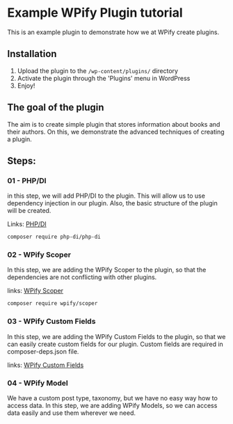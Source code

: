 # Example WPify Plugin tutorial

This is an example plugin to demonstrate how we at WPify create plugins. 

## Installation

1. Upload the plugin to the `/wp-content/plugins/` directory
2. Activate the plugin through the 'Plugins' menu in WordPress
3. Enjoy!

## The goal of the plugin

The aim is to create simple plugin that stores information about books and their authors. On this, we demonstrate
the advanced techniques of creating a plugin.

## Steps:

### 01 - PHP/DI

in this step, we will add PHP/DI to the plugin. This will allow us to use dependency injection in our plugin.
Also, the basic structure of the plugin will be created.

Links: [PHP/DI](https://php-di.org/)

```bash
composer require php-di/php-di
```

### 02 - WPify Scoper

In this step, we are adding the WPify Scoper to the plugin, so that the dependencies are not conflicting with other
plugins.

links: [WPify Scoper](https://packagist.org/packages/wpify/scoper)

```bash
composer require wpify/scoper
```

### 03 - WPify Custom Fields

In this step, we are adding the WPify Custom Fields to the plugin, so that we can easily create custom fields for our
plugin. Custom fields are required in composer-deps.json file.

links: [WPify Custom Fields](https://packagist.org/packages/wpify/custom-fields)

### 04 - WPify Model

We have a custom post type, taxonomy, but we have no easy way how to access data. In this step, we are adding 
WPify Models, so we can access data easily and use them wherever we need.

